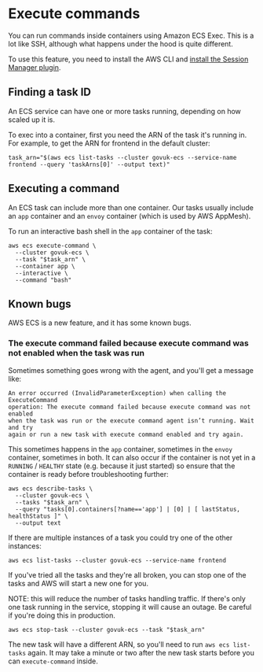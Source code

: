 # Execute commands

You can run commands inside containers using Amazon ECS Exec. This is a lot
like SSH, although what happens under the hood is quite different.

To use this feature, you need to install the AWS CLI and [install the Session Manager plugin][].

## Finding a task ID

An ECS service can have one or more tasks running, depending on how scaled up it is.

To exec into a container, first you need the ARN of the task it's running in.
For example, to get the ARN for frontend in the default cluster:

```
task_arn="$(aws ecs list-tasks --cluster govuk-ecs --service-name frontend --query 'taskArns[0]' --output text)"
```

## Executing a command

An ECS task can include more than one container. Our tasks usually include an
`app` container and an `envoy` container (which is used by AWS AppMesh).

To run an interactive bash shell in the `app` container of the task:

```
aws ecs execute-command \
  --cluster govuk-ecs \
  --task "$task_arn" \
  --container app \
  --interactive \
  --command "bash"
```

## Known bugs

AWS ECS is a new feature, and it has some known bugs.

### The execute command failed because execute command was not enabled when the task was run

Sometimes something goes wrong with the agent, and you'll get a message like:

```
An error occurred (InvalidParameterException) when calling the ExecuteCommand
operation: The execute command failed because execute command was not enabled
when the task was run or the execute command agent isn’t running. Wait and try
again or run a new task with execute command enabled and try again.
```

This sometimes happens in the `app` container, sometimes in the `envoy`
container, sometimes in both. It can also occur if the container is not yet in a
`RUNNING` / `HEALTHY` state (e.g. because it just started) so ensure that the
container is ready before troubleshooting further:

```
aws ecs describe-tasks \
  --cluster govuk-ecs \
  --tasks "$task_arn" \
  --query "tasks[0].containers[?name=='app'] | [0] | [ lastStatus, healthStatus ]" \
  --output text
```

If there are multiple instances of a task you could try one of the other instances:

```
aws ecs list-tasks --cluster govuk-ecs --service-name frontend
```

If you've tried all the tasks and they're all broken, you can stop one of the
tasks and AWS will start a new one for you.

NOTE: this will reduce the number of tasks handling traffic. If there's only one
task running in the service, stopping it will cause an outage. Be careful if
you're doing this in production.

```
aws ecs stop-task --cluster govuk-ecs --task "$task_arn"
```

The new task will have a different ARN, so you'll need to run `aws ecs
list-tasks` again. It may take a minute or two after the new task starts before
you can `execute-command` inside.

[install the Session Manager plugin]: https://docs.aws.amazon.com/systems-manager/latest/userguide/session-manager-working-with-install-plugin.html
